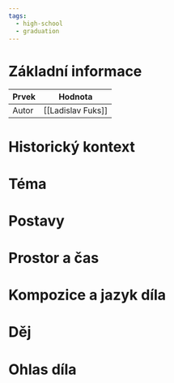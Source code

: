 ```yaml
---
tags:
  - high-school
  - graduation
---
```

# Základní informace
| Prvek | Hodnota           |
| ----- | ----------------- |
| Autor | [[Ladislav Fuks]] |
# Historický kontext
# Téma
# Postavy
# Prostor a čas
# Kompozice a jazyk díla
# Děj
# Ohlas díla